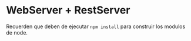 # WebServer + RestServer

Recuerden que deben de ejecutar ```npm install``` para construir los modulos de node.